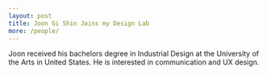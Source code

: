```yaml
---
layout: post
title: Joon Gi Shin Joins my Design Lab
more: /people/
---
```

Joon received his bachelors degree in Industrial Design at the University of the Arts in United States. He is interested in communication and UX design.
